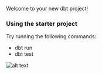 Welcome to your new dbt project!

### Using the starter project

Try running the following commands:
- dbt run
- dbt test

![alt text](https://github.com/vabnix/dbt-project/dbtproject/dbt-run-results.png)
